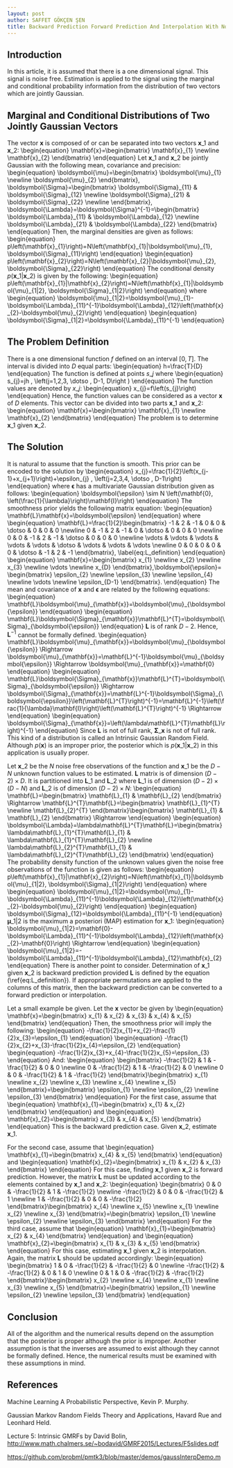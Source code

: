 ```yaml
---
layout: post
author: SAFFET GÖKÇEN ŞEN
title: Backward Prediction Forward Prediction And Interpolation With Noise Free Data Using Jointly Gaussian Vectors
---
```

## Introduction
In this article, it is assumed that there is a one dimensional signal. This signal is noise free. Estimation is applied to the signal using the marginal and conditional probability information from the distribution of two vectors which are jointly Gaussian.

## Marginal and Conditional Distributions of Two Jointly Gaussian Vectors
The vector $\mathbf{x}$ is composed of or can be separated into two vectors $\mathbf{x}\_{1}$ and $\mathbf{x}\_{2}$:
\begin{equation}
    \mathbf{x}=\begin{bmatrix}
        \mathbf{x}\_{1} \newline
        \mathbf{x}\_{2}
    \end{bmatrix}
\end{equation}
Let $\mathbf{x}\_{1}$ and $\mathbf{x}\_{2}$ be jointly Gaussian with the following mean, covariance and precision:
\begin{equation}
    \boldsymbol{\mu}=\begin{bmatrix}
        \boldsymbol{\mu}\_{1} \newline
        \boldsymbol{\mu}\_{2}
    \end{bmatrix}, \boldsymbol{\Sigma}=\begin{bmatrix}
        \boldsymbol{\Sigma}\_{11} & \boldsymbol{\Sigma}\_{12} \newline
        \boldsymbol{\Sigma}\_{21} & \boldsymbol{\Sigma}\_{22} \newline
    \end{bmatrix}, \boldsymbol{\Lambda}=\boldsymbol{\Sigma}^{-1}=\begin{bmatrix}
        \boldsymbol{\Lambda}\_{11} & \boldsymbol{\Lambda}\_{12} \newline
        \boldsymbol{\Lambda}\_{21} & \boldsymbol{\Lambda}\_{22}
    \end{bmatrix}
\end{equation}
Then, the marginal densities are given as follows:
\begin{equation}
    p\left(\mathbf{x}\_{1}\right)=N\left(\mathbf{x}\_{1}|\boldsymbol{\mu}\_{1}, \boldsymbol{\Sigma}\_{11}\right)
\end{equation}
\begin{equation}
    p\left(\mathbf{x}\_{2}\right)=N\left(\mathbf{x}\_{2}|\boldsymbol{\mu}\_{2}, \boldsymbol{\Sigma}\_{22}\right)
\end{equation}
The conditional density $p\left(\mathbf{x}\_{1}|\mathbf{x}\_{2}\right)$ is given by the following:
\begin{equation}
    p\left(\mathbf{x}\_{1}|\mathbf{x}\_{2}\right)=N\left(\mathbf{x}\_{1}|\boldsymbol{\mu}\_{1|2}, \boldsymbol{\Sigma}\_{1|2}\right)
\end{equation}
where
\begin{equation}
    \boldsymbol{\mu}\_{1|2}=\boldsymbol{\mu}\_{1}-\boldsymbol{\Lambda}\_{11}^{-1}\boldsymbol{\Lambda}\_{12}\left(\mathbf{x}\_{2}-\boldsymbol{\mu}\_{2}\right)
\end{equation}
\begin{equation}
    \boldsymbol{\Sigma}\_{1|2}=\boldsymbol{\Lambda}\_{11}^{-1}
\end{equation}

## The Problem Definition
There is a one dimensional function $f$ defined on an interval $\left[0, T\right]$. The interval is divided into $D$ equal parts:
\begin{equation}
    h=\frac{T}{D}
\end{equation}
The function is defined at points $s\_{j}$ where
\begin{equation}
    s\_{j}=jh \, \left(j=1,2,3, \dotso , D-1, D\right )
\end{equation}
The function values are denoted by $x\_{j}$:
\begin{equation}
    x\_{j}=f\left(s\_{j}\right)
\end{equation}
Hence, the function values can be considered as a vector $\mathbf{x}$ of $D$ elements. This vector can be divided into two parts $\mathbf{x}\_{1}$ and $\mathbf{x}\_{2}$:
\begin{equation}
    \mathbf{x}=\begin{bmatrix}
        \mathbf{x}\_{1} \newline
        \mathbf{x}\_{2}
    \end{bmatrix}
\end{equation}
The problem is to determine $\mathbf{x}\_{1}$ given $\mathbf{x}\_{2}$. 

## The Solution
It is natural to assume that the function is smooth. This prior can be encoded to the solution by
\begin{equation}
    x\_{j}=\frac{1}{2}\left(x\_{j-1}+x\_{j+1}\right)+\epsilon\_{j} \, \left(j=2,3,4, \dotso , D-1\right)
\end{equation}
where $\boldsymbol{\epsilon}$ has a multivariate Gaussian distribution given as follows:
\begin{equation}
    \boldsymbol{\epsilon} \sim N \left(\mathbf{0}, \left(\frac{1}{\lambda}\right)\mathbf{I}\right)
\end{equation}
The smoothness prior yields the following matrix equation:
\begin{equation}
    \mathbf{L}\mathbf{x}=\boldsymbol{\epsilon}
\end{equation}
where
\begin{equation}
    \mathbf{L}=\frac{1}{2}\begin{bmatrix}
        -1 & 2 & -1 & 0 & 0 & \dotso & 0 & 0 & 0 \newline
        0 & -1 & 2 & -1 & 0 & \dotso & 0 & 0 & 0 \newline
        0 & 0 & -1 & 2 & -1 & \dotso & 0 & 0 & 0 \newline
        \vdots & \vdots & \vdots & \vdots & \vdots & \dotso & \vdots & \vdots & \vdots \newline
        0 & 0 & 0 & 0 & 0 & \dotso & -1 & 2 & -1
    \end{bmatrix},
\label{eq:L\_definition}
\end{equation}
\begin{equation}
    \mathbf{x}=\begin{bmatrix}
        x\_{1} \newline
        x\_{2} \newline
        x\_{3} \newline
        \vdots \newline
        x\_{D}
    \end{bmatrix},\boldsymbol{\epsilon}=
    \begin{bmatrix}
        \epsilon\_{2} \newline
        \epsilon\_{3} \newline
        \epsilon\_{4} \newline
        \vdots \newline
        \epsilon\_{D-1}
    \end{bmatrix}.
\end{equation}
The mean and covariance of $\mathbf{x}$ and $\boldsymbol{\epsilon}$ are related by the following equations:
\begin{equation}
    \mathbf{L}\boldsymbol{\mu}\_{\mathbf{x}}=\boldsymbol{\mu}\_{\boldsymbol{\epsilon}}
\end{equation}
\begin{equation}
    \mathbf{L}\boldsymbol{\Sigma}\_{\mathbf{x}}\mathbf{L}^{T}=\boldsymbol{\Sigma}\_{\boldsymbol{\epsilon}}
\end{equation}
$\mathbf{L}$ is of rank $D-2$. Hence, $\mathbf{L}^{-1}$ cannot be formally defined.
\begin{equation}
    \mathbf{L}\boldsymbol{\mu}\_{\mathbf{x}}=\boldsymbol{\mu}\_{\boldsymbol{\epsilon}} \Rightarrow \boldsymbol{\mu}\_{\mathbf{x}}=\mathbf{L}^{-1}\boldsymbol{\mu}\_{\boldsymbol{\epsilon}} \Rightarrow \boldsymbol{\mu}\_{\mathbf{x}}=\mathbf{0}
\end{equation}
\begin{equation}
    \mathbf{L}\boldsymbol{\Sigma}\_{\mathbf{x}}\mathbf{L}^{T}=\boldsymbol{\Sigma}\_{\boldsymbol{\epsilon}} \Rightarrow \boldsymbol{\Sigma}\_{\mathbf{x}}=\mathbf{L}^{-1}\boldsymbol{\Sigma}\_{\boldsymbol{\epsilon}}\left(\mathbf{L}^{T}\right)^{-1}=\mathbf{L}^{-1}\left(\frac{1}{\lambda}\mathbf{I}\right)\left(\mathbf{L}^{T}\right)^{-1} \Rightarrow
\end{equation}
\begin{equation}
    \boldsymbol{\Sigma}\_{\mathbf{x}}=\left(\lambda\mathbf{L}^{T}\mathbf{L}\right)^{-1}
\end{equation}
Since $\mathbf{L}$ is not of full rank, $\boldsymbol{\Sigma}\_{\mathbf{x}}$ is not of full rank. This kind of a distribution is called an Intrinsic Gaussian Random Field. Although $p\left(\mathbf{x}\right)$ is an improper prior, the posterior which is $p\left(\mathbf{x}\_{1}|\mathbf{x}\_{2}\right)$ in this application is usually proper.

Let $\mathbf{x}\_{2}$ be the $N$ noise free observations of the function and $\mathbf{x}\_{1}$ be the $D-N$ unknown function values to be estimated. $\mathbf{L}$ matrix is of dimension $\left(D-2\right) \times D$. It is partitioned into $\mathbf{L}\_{1}$ and $\mathbf{L}\_{2}$ where $\mathbf{L}\_{1}$ is of dimension $\left(D-2\right) \times \left(D-N\right)$ and $\mathbf{L}\_{2}$ is of dimension $\left(D-2\right) \times N$:
\begin{equation}
    \mathbf{L}=\begin{bmatrix}
        \mathbf{L}\_{1} & \mathbf{L}\_{2}
    \end{bmatrix} \Rightarrow \mathbf{L}^{T}\mathbf{L}=\begin{bmatrix}
        \mathbf{L}\_{1}^{T} \newline
        \mathbf{L}\_{2}^{T}
    \end{bmatrix}\begin{bmatrix}
        \mathbf{L}\_{1} & \mathbf{L}\_{2}
    \end{bmatrix} \Rightarrow
\end{equation}
\begin{equation}
    \boldsymbol{\Lambda}=\lambda\mathbf{L}^{T}\mathbf{L}=\begin{bmatrix}
        \lambda\mathbf{L}\_{1}^{T}\mathbf{L}\_{1} & \lambda\mathbf{L}\_{1}^{T}\mathbf{L}\_{2} \newline
        \lambda\mathbf{L}\_{2}^{T}\mathbf{L}\_{1} & \lambda\mathbf{L}\_{2}^{T}\mathbf{L}\_{2}
    \end{bmatrix}
\end{equation}
The probability density function of the unknown values given the noise free observations of the function is given as follows:
\begin{equation}
    p\left(\mathbf{x}\_{1}|\mathbf{x}\_{2}\right)=N\left(\mathbf{x}\_{1}|\boldsymbol{\mu}\_{1|2}, \boldsymbol{\Sigma}\_{1|2}\right)
\end{equation}
where
\begin{equation}
    \boldsymbol{\mu}\_{1|2}=\boldsymbol{\mu}\_{1}-\boldsymbol{\Lambda}\_{11}^{-1}\boldsymbol{\Lambda}\_{12}\left(\mathbf{x}\_{2}-\boldsymbol{\mu}\_{2}\right)
\end{equation}
\begin{equation}
    \boldsymbol{\Sigma}\_{12}=\boldsymbol{\Lambda}\_{11}^{-1}
\end{equation}
$\boldsymbol{\mu}\_{1|2}$ is the maximum a posteriori (MAP) estimation for $\mathbf{x}\_{1}:$ 
\begin{equation}
    \boldsymbol{\mu}\_{1|2}=\mathbf{0}-\boldsymbol{\Lambda}\_{11}^{-1}\boldsymbol{\Lambda}\_{12}\left(\mathbf{x}\_{2}-\mathbf{0}\right) \Rightarrow
\end{equation}
\begin{equation}
    \boldsymbol{\mu}\_{1|2}=-\boldsymbol{\Lambda}\_{11}^{-1}\boldsymbol{\Lambda}\_{12}\mathbf{x}\_{2}
\end{equation}
There is another point to consider. Determination of $\mathbf{x}\_{1}$ given $\mathbf{x}\_{2}$ is backward prediction provided $\mathbf{L}$ is defined by the equation (\ref{eq:L\_definition}). If appropriate permutations are applied to the columns of this matrix, then the backward prediction can be converted to a forward prediction or interpolation.

Let a small example be given. Let the $\mathbf{x}$ vector be given by
\begin{equation}
    \mathbf{x}=\begin{bmatrix}
        x\_{1} & x\_{2} & x\_{3} & x\_{4} & x\_{5}
    \end{bmatrix}
\end{equation}
Then, the smoothness prior will imply the following:
\begin{equation}
    -\frac{1}{2}x\_{1}+x\_{2}-\frac{1}{2}x\_{3}=\epsilon\_{1}
\end{equation}
\begin{equation}
    -\frac{1}{2}x\_{2}+x\_{3}-\frac{1}{2}x\_{4}=\epsilon\_{2}
\end{equation}
\begin{equation}
    -\frac{1}{2}x\_{3}+x\_{4}-\frac{1}{2}x\_{5}=\epsilon\_{3}
\end{equation}
And:
\begin{equation}
    \begin{bmatrix}
        -\frac{1}{2} & 1 & -\frac{1}{2} & 0 & 0 \newline
        0 & -\frac{1}{2} & 1 & -\frac{1}{2} & 0 \newline
        0 & 0 & -\frac{1}{2} & 1 & -\frac{1}{2}
    \end{bmatrix}\begin{bmatrix}
        x\_{1} \newline
        x\_{2} \newline
        x\_{3} \newline
        x\_{4} \newline
        x\_{5}
    \end{bmatrix}=\begin{bmatrix}
        \epsilon\_{1} \newline
        \epsilon\_{2} \newline
        \epsilon\_{3}
    \end{bmatrix}
\end{equation}
For the first case, assume that
\begin{equation}
    \mathbf{x}\_{1}=\begin{bmatrix}
        x\_{1} & x\_{2}
    \end{bmatrix}
\end{equation}
and
\begin{equation}
    \mathbf{x}\_{2}=\begin{bmatrix}
        x\_{3} & x\_{4} & x\_{5}
    \end{bmatrix}
\end{equation}
This is the backward prediction case. Given $\mathbf{x}\_{2}$, estimate $\mathbf{x}\_{1}$.

For the second case, assume that
\begin{equation}
    \mathbf{x}\_{1}=\begin{bmatrix}
        x\_{4} & x\_{5}
    \end{bmatrix}
\end{equation}
and
\begin{equation}
    \mathbf{x}\_{2}=\begin{bmatrix}
        x\_{1} & x\_{2} & x\_{3}
    \end{bmatrix}
\end{equation}
For this case, finding $\mathbf{x}\_{1}$ given $\mathbf{x}\_{2}$ is forward prediction. However, the matrix $\mathbf{L}$ must be updated according to the elements contained by $\mathbf{x}\_{1}$ and $\mathbf{x}\_{2}$:
\begin{equation}
    \begin{bmatrix}
        0 & 0 & -\frac{1}{2} & 1 & -\frac{1}{2} \newline
        -\frac{1}{2} & 0 & 0 & -\frac{1}{2} & 1 \newline
        1 & -\frac{1}{2} & 0 & 0 & -\frac{1}{2}
    \end{bmatrix}\begin{bmatrix}
        x\_{4} \newline
        x\_{5} \newline
        x\_{1} \newline
        x\_{2} \newline
        x\_{3}
    \end{bmatrix}=\begin{bmatrix}
        \epsilon\_{1} \newline
        \epsilon\_{2} \newline
        \epsilon\_{3}
    \end{bmatrix}
\end{equation}
For the third case, assume that
\begin{equation}
    \mathbf{x}\_{1}=\begin{bmatrix}
        x\_{2} & x\_{4}
    \end{bmatrix}
\end{equation}
and
\begin{equation}
    \mathbf{x}\_{2}=\begin{bmatrix}
        x\_{1} & x\_{3} & x\_{5}
    \end{bmatrix}
\end{equation}
For this case, estimating $\mathbf{x}\_{1}$ given $\mathbf{x}\_{2}$ is interpolation. Again, the matrix $\mathbf{L}$ should be updated accordingly:
\begin{equation}
    \begin{bmatrix}
        1 & 0 & -\frac{1}{2} & -\frac{1}{2} & 0 \newline
        -\frac{1}{2} & -\frac{1}{2} & 0 & 1 & 0 \newline
        0 & 1 & 0 & -\frac{1}{2} & -\frac{1}{2}
    \end{bmatrix}\begin{bmatrix}
        x\_{2} \newline
        x\_{4} \newline
        x\_{1} \newline
        x\_{3} \newline
        x\_{5}
    \end{bmatrix}=\begin{bmatrix}
        \epsilon\_{1} \newline
        \epsilon\_{2} \newline
        \epsilon\_{3}
    \end{bmatrix}
\end{equation}

## Conclusion
All of the algorithm and the numerical results depend on the assumption that the posterior is proper although the prior is improper. Another assumption is that the inverses are assumed to exist although they cannot be formally defined. Hence, the numerical results must be examined with these assumptions in mind.

## References
Machine Learning A Probabilistic Perspective, Kevin P. Murphy.

Gaussian Markov Random Fields Theory and Applications, Havard Rue and Leonhard Held.

Lecture 5: Intrinsic GMRFs by David Bolin, <http://www.math.chalmers.se/~bodavid/GMRF2015/Lectures/F5slides.pdf>

<https://github.com/probml/pmtk3/blob/master/demos/gaussInterpDemo.m>
